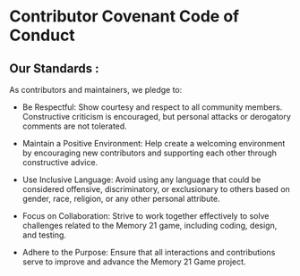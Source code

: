 # Contributor Covenant Code of Conduct

## Our Standards :
As contributors and maintainers, we pledge to:

- Be Respectful: Show courtesy and respect to all community members. Constructive criticism is encouraged, but personal attacks or derogatory comments are not tolerated.

- Maintain a Positive Environment: Help create a welcoming environment by encouraging new contributors and supporting each other through constructive advice.

- Use Inclusive Language: Avoid using any language that could be considered offensive, discriminatory, or exclusionary to others based on gender, race, religion, or any other personal attribute.

- Focus on Collaboration: Strive to work together effectively to solve challenges related to the Memory 21 game, including coding, design, and testing.

- Adhere to the Purpose: Ensure that all interactions and contributions serve to improve and advance the Memory 21 Game project.
